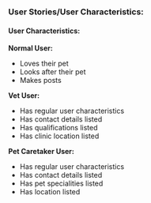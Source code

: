 ### User Stories/User Characteristics:

#### User Characteristics:

**Normal User:**
- Loves their pet
- Looks after their pet
- Makes posts

**Vet User:**
- Has regular user characteristics
- Has contact details listed
- Has qualifications listed
- Has clinic location listed

**Pet Caretaker User:**
- Has regular user characteristics
- Has contact details listed
- Has pet specialities listed
- Has location listed
